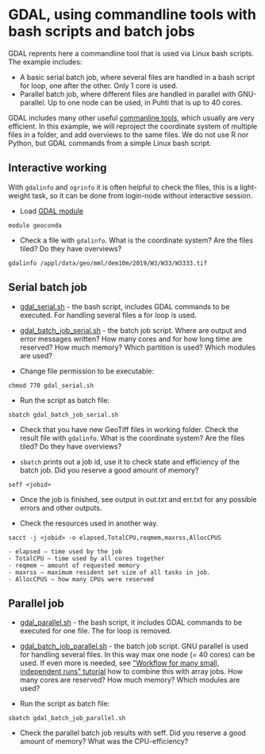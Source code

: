 # GDAL, using commandline tools with bash scripts and batch jobs

GDAL reprents here a commandline tool that is used via Linux bash scripts. The example includes:

* A basic serial batch job, where several files are handled in a bash script for loop, one after the other. Only 1 core is used.
* Parallel batch job, where different files are handled in parallel with GNU-parallel. Up to one node can be used, in Puhti that is up to 40 cores.

GDAL includes many other useful [commanline tools](https://gdal.org/programs/index.html), which usually are very efficient. In this example, we will reproject the coordinate system of multiple files in a folder, and add overviews to the same files. We do not use R nor Python, but GDAL commands from a simple Linux bash script.

## Interactive working 
With `gdalinfo` and `ogrinfo` it is often helpful to check the files, this is a light-weight task, so it can be done from login-node without interactive session.

* Load [GDAL module](https://docs.csc.fi/apps/gdal/)
```
module geoconda
```
* Check a file with `gdalinfo`. What is the coordinate system? Are the files tiled? Do they have overviews?
```
gdalinfo /appl/data/geo/mml/dem10m/2019/W3/W33/W3333.tif
```

## Serial batch job

* [gdal_serial.sh](gdal_serial.sh) - the bash script, includes GDAL commands to be executed. For handling several files a for loop is used.
* [gdal_batch_job_serial.sh](gdal_batch_job_serial.sh) - the batch job script. Where are output and error messages written? How many cores and for how long time are reserved? How much memory? Which partition is used? Which modules are used?

* Change file permission to be executable:
```
chmod 770 gdal_serial.sh
```

* Run the script as batch file: 
```
sbatch gdal_batch_job_serial.sh
```
* Check that you have new GeoTiff files in working folder. Check the result file with `gdalinfo`. What is the coordinate system? Are the files tiled? Do they have overviews?

* `sbatch` prints out a job id, use it to check state and efficiency of the batch job. Did you reserve a good amount of memory?
```
seff <jobid>
```
* Once the job is finished, see output in out.txt and err.txt for any possible errors and other outputs. 

* Check the resources used in another way. 
```
sacct -j <jobid> -o elapsed,TotalCPU,reqmem,maxrss,AllocCPUS
```

	- elapsed – time used by the job
	- TotalCPU – time used by all cores together
	- reqmem – amount of requested memory
	- maxrss – maximum resident set size of all tasks in job.
	- AllocCPUS – how many CPUs were reserved

## Parallel job

* [gdal_parallel.sh](gdal_parallel.sh) - the bash script, it includes GDAL commands to be executed for one file. The for loop is removed.
* [gdal_batch_job_parallel.sh](gdal_batch_job_parallel.sh) - the batch job script. GNU parallel is used for handling several files. In this way max one node (= 40 cores) can be used. If even more is needed, see ["Workflow for many small, independent runs" tutorial](https://docs.csc.fi/support/tutorials/many/) how to combine this with array jobs. How many cores are reserved? How much memory? Which modules are used? 

* Run the script as batch file: 
```
sbatch gdal_batch_job_parallel.sh
```
* Check the parallel batch job results with seff. Did you reserve a good amount of memory? What was the CPU-efficiency?
